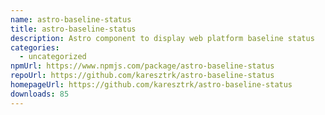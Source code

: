 ```yaml
---
name: astro-baseline-status
title: astro-baseline-status
description: Astro component to display web platform baseline status
categories:
  - uncategorized
npmUrl: https://www.npmjs.com/package/astro-baseline-status
repoUrl: https://github.com/karesztrk/astro-baseline-status
homepageUrl: https://github.com/karesztrk/astro-baseline-status
downloads: 85
---
```

